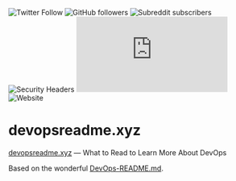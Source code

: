 ![Twitter Follow](https://img.shields.io/twitter/follow/ChrisShort?style=social)
![GitHub followers](https://img.shields.io/github/followers/chris-short?style=social)
![Subreddit subscribers](https://img.shields.io/reddit/subreddit-subscribers/devopsish?style=social)
![Security Headers](https://img.shields.io/security-headers?url=https%3A%2F%2Fdevopsreadme.xyz)
![Mozilla HTTP Observatory Grade](https://img.shields.io/mozilla-observatory/grade/devopsreadme.xyz?publish)
![Website](https://img.shields.io/website?url=https%3A%2F%2Fdevopsreadme.xyz)

# devopsreadme.xyz

[devopsreadme.xyz](https://devopsreadme.xyz) — What to Read to Learn More About DevOps

Based on the wonderful [DevOps-README.md](https://github.com/chris-short/DevOps-README.md).
